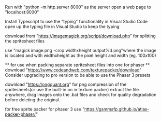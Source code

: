 Run with "python -m http.server 8000" as the server
open a web page to "localhost:8000"

Install Typescript to use the "typing" functionality in Visual Studio Code
open up the typing file in Visual Studio to keep the typing

download from "https://imagemagick.org/script/download.php" for splitting the spritesheet files

use "magick image.png -crop widthxheight output%d.png"where the image is located and with widthxheight as the pixel height and width (eg. 100x100)

** for use when packing separate spritesheet files into one for phaser **
download "https://www.codeandweb.com/texturepacker/download"
Consider upgrading to pro version to be able to use the Phaser 3 presets

download "https://pngquant.org" for png compression of the spritesheets(or use the built-in on in texture packer)
extract the file anywhere, drag images onto the .bat files and check for quality degradation before deleting the original.

for free sprite packer for phaser 3 use "https://gammafp.github.io/atlas-packer-phaser/" 